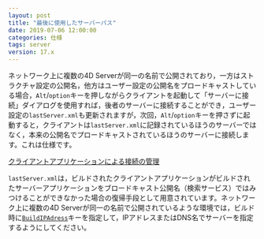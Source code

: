 ```yaml
---
layout: post
title: "最後に使用したサーバーパス"
date: 2019-07-06 12:00:00
categories: 仕様
tags: server 
version: 17.x
---
```


ネットワーク上に複数の4D Serverが同一の名前で公開されており，一方はストラクチャ設定の公開名，他方はユーザー設定の公開名をプロードキャストしている場合，``Alt``/``option``キーを押しながらクライアントを起動して「サーバーに接続」ダイアログを使用すれば，後者のサーバーに接続することができ，ユーザー設定の``lastServer.xml``も更新されますが，次回，``Alt``/``option``キーを押さずに起動すると，クライアントは``lastServer.xml``に記録されているほうのサーバーではなく，本来の公開名でプロードキャストされているほうのサーバーに接続します。これは仕様です。

<i class="fa fa-external-link" aria-hidden="true"></i> [クライアントアプリケーションによる接続の管理](https://doc.4d.com/4Dv17/4D/17.2/Management-of-connections-by-client-applications.300-4402979.ja.html)

``lastServer.xml``は，ビルドされたクライアントアプリケーションがビルドされたサーバーアプリケーションをブロードキャスト公開名（検索サービス）ではみつけることができなかった場合の復帰手段として用意されています。ネットワーク上に複数の4D Serverが同一の名前で公開されているような環境では，ビルド時に[``BuildIPAdress``](https://doc.4d.com/4Dv17/4D/17/IPAddress.300-3787889.ja.html)キーを指定して，IPアドレスまたはDNS名でサーバーを指定するようにしてください。
